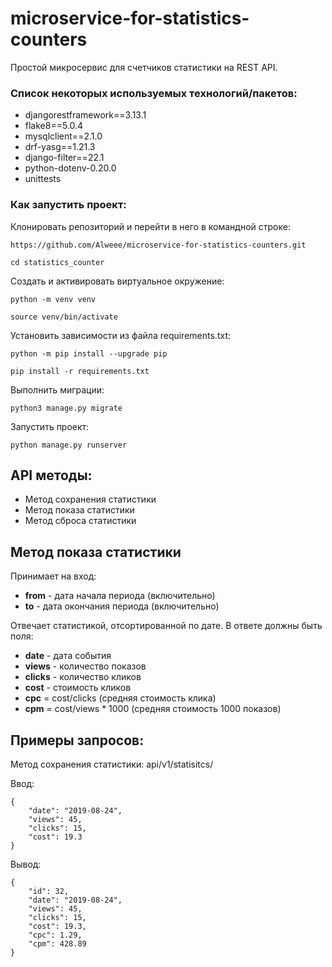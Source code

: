# microservice-for-statistics-counters
Простой микросервис для счетчиков статистики на REST API.

### Список некоторых используемых технологий/пакетов:
* djangorestframework==3.13.1
* flake8==5.0.4
* mysqlclient==2.1.0
* drf-yasg==1.21.3
* django-filter==22.1
* python-dotenv-0.20.0
* unittests

### Как запустить проект:

Клонировать репозиторий и перейти в него в командной строке:

```
https://github.com/Alweee/microservice-for-statistics-counters.git
```

```
cd statistics_counter
```

Cоздать и активировать виртуальное окружение:

```
python -m venv venv
```

```
source venv/bin/activate
```

Установить зависимости из файла requirements.txt:

```
python -m pip install --upgrade pip
```

```
pip install -r requirements.txt
```

Выполнить миграции:

```
python3 manage.py migrate
```

Запустить проект:

```
python manage.py runserver
```

## API методы:
- Метод сохранения статистики
- Метод показа статистики
- Метод сброса статистики

## Метод показа статистики
Принимает на вход:
- **from** - дата начала периода (включительно)
- **to** - дата окончания периода (включительно)

Отвечает статистикой, отсортированной по дате. В ответе должны быть поля:
- **date** - дата события
- **views** - количество показов
- **clicks** - количество кликов
- **cost** - стоимость кликов
- **cpc** = cost/clicks (средняя стоимость клика)
- **cpm** = cost/views * 1000 (средняя стоимость 1000 показов)

## Примеры запросов:
Метод сохранения статистики: api/v1/statisitcs/

Ввод:
```
{
    "date": "2019-08-24",
    "views": 45,
    "clicks": 15,
    "cost": 19.3
}
```

Вывод:
```
{
    "id": 32,
    "date": "2019-08-24",
    "views": 45,
    "clicks": 15,
    "cost": 19.3,
    "cpc": 1.29,
    "cpm": 428.89
}
```
